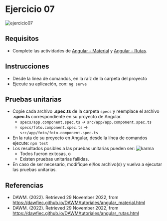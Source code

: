 # Ejercicio 07

![ejercicio07](imagenes/ejercicio07.png)


## Requisitos

* Complete las actividades de [Angular - Material](https://dawfiec.github.io/DAWM/tutoriales/angular_material.html) y [Angular - Rutas](https://dawfiec.github.io/DAWM/tutoriales/angular_rutas.html).

## Instrucciones

* Desde la línea de comandos, en la raíz de la carpeta del proyecto 
* Ejecute su aplicación, con: `ng serve`


## Pruebas unitarias

* Copie cada archivo **.spec.ts** de la carpeta `specs` y reemplace el archivo **.spec.ts** correspondiente en su proyecto de Angular.
	+ `specs/app.component.spec.ts` -> `src/app/app.component.spec.ts`
	+ `specs/foto.component.spec.ts` -> `src/app/foto/foto.component.spec.ts`
* En la ruta de su proyecto en Angular, desde la línea de comandos ejecute: `npm test`
* Los resultados posibles a las pruebas unitarias pueden ser: 
	![karma](imagenes/karma.png)
	+ Todos fueron exitosas, o
	+ Existen pruebas unitarias fallidas.
* En caso de ser necesario, modifique el/los archivo(s) y vuelva a ejecutar las pruebas unitarias.

## Referencias 

* DAWM. (2022). Retrieved 29 November 2022, from https://dawfiec.github.io/DAWM/tutoriales/angular_material.html
* DAWM. (2022). Retrieved 29 November 2022, from https://dawfiec.github.io/DAWM/tutoriales/angular_rutas.html
